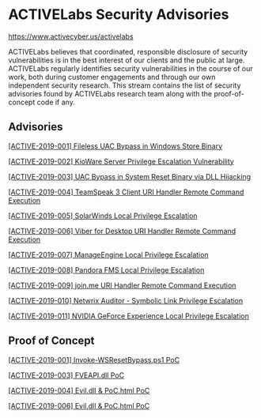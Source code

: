 # ACTIVELabs Security Advisories
https://www.activecyber.us/activelabs

ACTIVELabs believes that coordinated, responsible disclosure of security vulnerabilities is in the best interest of our clients and the public at large. ACTIVELabs regularly identifies security vulnerabilities in the course of our work, both during customer engagements and through our own independent security research. This stream contains the list of security advisories found by ACTIVELabs research team along with the proof-of-concept code if any.

## Advisories 
[ [ACTIVE-2019-001]  Fileless UAC Bypass in Windows Store Binary ](https://github.com/active-labs/advisories/blob/master/ACTIVE-2019-001.md)

[ [ACTIVE-2019-002]  KioWare Server Privilege Escalation Vulnerability ](https://github.com/active-labs/Advisories/blob/master/ACTIVE-2019-002.md)

[ [ACTIVE-2019-003]  UAC Bypass in System Reset Binary via DLL Hijacking ](https://github.com/active-labs/Advisories/blob/master/ACTIVE-2019-003.md)

[ [ACTIVE-2019-004]  TeamSpeak 3 Client URI Handler Remote Command Execution ](https://github.com/active-labs/Advisories/blob/master/ACTIVE-2019-004.md)

[ [ACTIVE-2019-005]  SolarWinds Local Privilege Escalation ](https://github.com/active-labs/Advisories/blob/master/ACTIVE-2019-005.md)

[ [ACTIVE-2019-006]  Viber for Desktop URI Handler Remote Command Execution ](https://github.com/active-labs/Advisories/blob/master/ACTIVE-2019-006.md)

[ [ACTIVE-2019-007]  ManageEngine Local Privilege Escalation ](https://github.com/active-labs/Advisories/blob/master/ACTIVE-2019-007.md)

[ [ACTIVE-2019-008]  Pandora FMS Local Privilege Escalation ](https://github.com/active-labs/Advisories/blob/master/ACTIVE-2019-008.md)

[ [ACTIVE-2019-009]  join.me URI Handler Remote Command Execution ](https://github.com/active-labs/Advisories/blob/master/ACTIVE-2019-009.md)

[ [ACTIVE-2019-010]  Netwrix Auditor - Symbolic Link Privilege Escalation ](https://github.com/active-labs/Advisories/blob/master/ACTIVE-2019-010.md)

[ [ACTIVE-2019-011]  NVIDIA GeForce Experience Local Privilege Escalation ](https://github.com/active-labs/Advisories/blob/master/ACTIVE-2019-011.md)

## Proof of Concept
[ [ACTIVE-2019-001]  Invoke-WSResetBypass.ps1 PoC](https://github.com/active-labs/Advisories/blob/master/PoC/ACTIVE-2019-001/Invoke-WSResetBypass.ps1)

[ [ACTIVE-2019-003]  FVEAPI.dll PoC](https://github.com/active-labs/Advisories/tree/master/PoC/ACTIVE-2019-003/FVEAPI)

[ [ACTIVE-2019-004]  Evil.dll & PoC.html PoC](https://github.com/active-labs/Advisories/tree/master/PoC/ACTIVE-2019-004)

[ [ACTIVE-2019-006]  Evil.dll & PoC.html PoC](https://github.com/active-labs/Advisories/tree/master/PoC/ACTIVE-2019-006)
